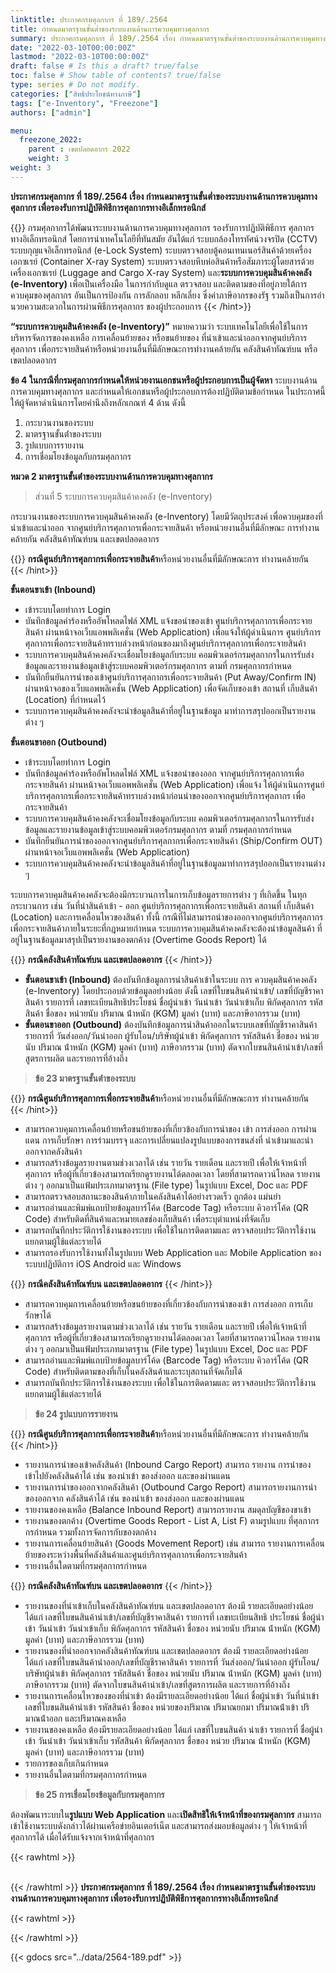 ```yaml
---
linktitle: ประกาศกรมศุลกากร ที่ 189/.2564
title: กําหนดมาตรฐานขั้นต่ำของระบบงานด้านการควบคุมทางศุลกากร
summary: ประกาศกรมศุลกากร ที่ 189/.2564 เรื่อง กําหนดมาตรฐานขั้นต่ำของระบบงานด้านการควบคุมทางศุลกากร เพื่อรองรับการปฏิบัติพิธีการศุลกากรทางอิเล็กทรอนิกส์
date: "2022-03-10T00:00:00Z"
lastmod: "2022-03-10T00:00:00Z"
draft: false # Is this a draft? true/false
toc: false # Show table of contents? true/false
type: series # Do not modify.
categories: ["สิทธิประโยชน์ทางภาษี"]
tags: ["e-Inventory", "Freezone"]
authors: ["admin"]

menu:
  freezone_2022:
    parent : เขตปลอดอากร 2022
    weight: 3
weight: 3
---
```


**ประกาศกรมศุลกากร ที่ 189/.2564 เรื่อง กําหนดมาตรฐานขั้นต่ำของระบบงานด้านการควบคุมทางศุลกากร เพื่อรองรับการปฏิบัติพิธีการศุลกากรทางอิเล็กทรอนิกส์**

{{<hint info>}}
กรมศุลกากรได้พัฒนาระบบงานด้านการควบคุมทางศุลกากร รองรับการปฏิบัติพิธีการ ศุลกากรทางอิเล็กทรอนิกส์ โดยการนําเทคโนโลยีที่ทันสมัย อันได้แก่ ระบบกล้องโทรทัศน์วงจรปิด (CCTV) ระบบกุญแจอิเล็กทรอนิกส์ (e-Lock System) ระบบตรวจสอบตู้คอนเทนเนอร์สินค้าด้วยเครื่องเอกซเรย์ (Container X-ray System) ระบบตรวจสอบหีบห่อสินค้าหรือสัมภาระผู้โดยสารด้วยเครื่องเอกซเรย์ (Luggage and Cargo X-ray System) และ**ระบบการควบคุมสินค้าคงคลัง (e-Inventory)** เพื่อเป็นเครื่องมือ ในการกํากับดูแล ตรวจสอบ และติดตามของที่อยู่ภายใต้การควบคุมของศุลกากร อันเป็นการป้องกัน การลักลอบ หลีกเลี่ยง ซึ่งค่าภาษีอากรของรัฐ รวมถึงเป็นการอํานวยความสะดวกในการผ่านพิธีการศุลกากร ของผู้ประกอบการ
{{< /hint>}}

**“ระบบการควบคุมสินค้าคงคลัง (e-Inventory)”** หมายความว่า ระบบเทคโนโลยีเพื่อใช้ในการบริหารจัดการของคงเหลือ การเคลื่อนย้ายของ หรือขนย้ายของ ที่นําเข้าและนําออกจากศูนย์บริการศุลกากร เพื่อกระจายสินค้าหรือหน่วยงานอื่นที่มีลักษณะการทํางานคล้ายกัน คลังสินค้าทัณฑ์บน หรือเขตปลอดอากร

**ข้อ 4 ในกรณีที่กรมศุลกากรกําหนดให้หน่วยงานเอกชนหรือผู้ประกอบการเป็นผู้จัดหา** ระบบงานด้านการควบคุมทางศุลกากร และกําหนดให้เอกชนหรือผู้ประกอบการต้องปฏิบัติตามข้อกําหนด ในประกาศนี้ให้ผู้จัดหาดําเนินการโดยคํานึงถึงหลักเกณฑ์ 4 ด้าน ดังนี้

1. กระบวนงานของระบบ
2. มาตรฐานขั้นต่ําของระบบ
3. รูปแบบการรายงาน
4. การเชื่อมโยงข้อมูลกับกรมศุลกากร

**หมวด 2 มาตรฐานขั้นต่ําของระบบงานด้านการควบคุมทางศุลกากร**

> ส่วนที่ 5 ระบบการควบคุมสินค้าคงคลัง (e-Inventory)

กระบวนงานของระบบการควบคุมสินค้าคงคลัง (e-Inventory) โดยมีวัตถุประสงค์ เพื่อควบคุมของที่นําเข้าและนําออก จากศูนย์บริการศุลกากรเพื่อกระจายสินค้า หรือหน่วยงานอื่นที่มีลักษณะ การทํางานคล้ายกัน คลังสินค้าทัณฑ์บน และเขตปลอดอากร

{{<hint warning>}}
**กรณีศูนย์บริการศุลกากรเพื่อกระจายสินค้า**หรือหน่วยงานอื่นที่มีลักษณะการ ทํางานคล้ายกัน  
{{< /hint>}}

**ขั้นตอนขาเข้า (Inbound)**

   - เข้าระบบโดยทําการ Login 
   - บันทึกข้อมูลคําร้องหรืออัพโหลดไฟล์ XML แจ้งขอนําของเข้า ศูนย์บริการศุลกากรเพื่อกระจายสินค้า ผ่านหน้าจอเว็บแอพพลิเคชั่น (Web Application) เพื่อแจ้งให้ผู้ดําเนินการ ศูนย์บริการศุลกากรเพื่อกระจายสินค้าทราบล่วงหน้าก่อนของมาถึงศูนย์บริการศุลกากรเพื่อกระจายสินค้า 
   - ระบบการควบคุมสินค้าคงคลังจะเชื่อมโยงข้อมูลกับระบบ คอมพิวเตอร์กรมศุลกากรในการรับส่งข้อมูลและรายงานข้อมูลเข้าสู่ระบบคอมพิวเตอร์กรมศุลกากร ตามที่ กรมศุลกากรกําหนด 
   - บันทึกยืนยันการนําของเข้าศูนย์บริการศุลกากรเพื่อกระจายสินค้า (Put Away/Confirm IN) ผ่านหน้าจอของเว็บแอพพลิเคชั่น (Web Application) เพื่อจัดเก็บของเข้า สถานที่ เก็บสินค้า (Location) ที่กําหนดไว้ 
   - ระบบการควบคุมสินค้าคงคลังจะนําข้อมูลสินค้าที่อยู่ในฐานข้อมูล มาทําการสรุปออกเป็นรายงานต่าง ๆ  

**ขั้นตอนขาออก (Outbound)**
   
   - เข้าระบบโดยทําการ Login 
   - บันทึกข้อมูลคําร้องหรืออัพโหลดไฟล์ XML แจ้งขอนําของออก จากศูนย์บริการศุลกากรเพื่อกระจายสินค้า ผ่านหน้าจอเว็บแอพพลิเคชั่น (Web Application) เพื่อแจ้ง ให้ผู้ดําเนินการศูนย์บริการศุลกากรเพื่อกระจายสินค้าทราบล่วงหน้าก่อนนําของออกจากศูนย์บริการศุลกากร เพื่อกระจายสินค้า 
   - ระบบการควบคุมสินค้าคงคลังจะเชื่อมโยงข้อมูลกับระบบ คอมพิวเตอร์กรมศุลกากรในการรับส่งข้อมูลและรายงานข้อมูลเข้าสู่ระบบคอมพิวเตอร์กรมศุลกากร ตามที่ กรมศุลกากรกําหนด 
   - บันทึกยืนยันการนําของออกจากศูนย์บริการศุลกากรเพื่อกระจายสินค้า (Ship/Confirm OUT) ผ่านหน้าจอเว็บแอพพลิเคชั่น (Web Application) 
   - ระบบการควบคุมสินค้าคงคลังจะนําข้อมูลสินค้าที่อยู่ในฐานข้อมูลมาทําการสรุปออกเป็นรายงานต่าง ๆ

ระบบการควบคุมสินค้าคงคลังจะต้องมีกระบวนการในการเก็บข้อมูลรายการต่าง ๆ ที่เกิดขึ้น ในทุกกระบวนการ เช่น วันที่นําสินค้าเข้า - ออก ศูนย์บริการศุลกากรเพื่อกระจายสินค้า สถานที่ เก็บสินค้า (Location) และการเคลื่อนไหวของสินค้า ทั้งนี้ กรณีที่ไม่สามารถนําของออกจากศูนย์บริการศุลกากร เพื่อกระจายสินค้าภายในระยะที่กฎหมายกําหนด ระบบการควบคุมสินค้าคงคลังจะต้องนําข้อมูลสินค้า ที่อยู่ในฐานข้อมูลมาสรุปเป็นรายงานของตกค้าง (Overtime Goods Report) ได้

{{<hint success>}}
**กรณีคลังสินค้าทัณฑ์บน และเขตปลอดอากร**
{{< /hint>}}

- **ขั้นตอนขาเข้า (Inbound)** ต้องบันทึกข้อมูลการนําสินค้าเข้าในระบบ การ ควบคุมสินค้าคงคลัง (e-Inventory) โดยประกอบด้วยข้อมูลอย่างน้อย ดังนี้ เลขที่ใบขนสินค้านําเข้า/ เลขที่บัญชีราคาสินค้า รายการที่ เลขทะเบียนสิทธิประโยชน์ ชื่อผู้นําเข้า วันนําเข้า วันนําเข้าเก็บ พิกัดศุลกากร รหัสสินค้า ชื่อของ หน่วยนับ ปริมาณ น้ําหนัก (KGM) มูลค่า (บาท) และภาษีอากรรวม (บาท)
- **ขั้นตอนขาออก (Outbound)** ต้องบันทึกข้อมูลการนําสินค้าออกในระบบเลขที่บัญชีราคาสินค้า รายการที่ วันส่งออก/วันนําออก ผู้รับโอน/บริษัทผู้นําเข้า พิกัดศุลกากร รหัสสินค้า ชื่อของ หน่วยนับ ปริมาณ น้ําหนัก (KGM) มูลค่า (บาท) ภาษีอากรรวม (บาท) ตัดจากใบขนสินค้านําเข้า/เลขที่ สูตรการผลิต และรายการที่อ้างถึง

> **ข้อ 23 มาตรฐานขั้นต่ําของระบบ**


{{<hint warning>}}
**กรณีศูนย์บริการศุลกากรเพื่อกระจายสินค้า**หรือหน่วยงานอื่นที่มีลักษณะการ ทํางานคล้ายกัน  
{{< /hint>}}

- สามารถควบคุมการเคลื่อนย้ายหรือขนย้ายของที่เกี่ยวข้องกับการนําของ เข้า การส่งออก การผ่านแดน การเก็บรักษา การร่วมบรรจุ และการเปลี่ยนแปลงรูปแบบของการขนส่งที่ นําเข้ามาและนําออกจากคลังสินค้า
- สามารถสร้างข้อมูลรายงานตามช่วงเวลาได้ เช่น รายวัน รายเดือน และรายปี เพื่อให้เจ้าหน้าที่ศุลกากร หรือผู้ที่เกี่ยวข้องสามารถเรียกดูรายงานได้ตลอดเวลา โดยที่สามารถดาวน์โหลด รายงานต่าง ๆ ออกมาเป็นแฟ้มประเภทมาตรฐาน (File type) ในรูปแบบ Excel, Doc และ PDF
- สามารถตรวจสอบสถานะของสินค้าภายในคลังสินค้าได้อย่างรวดเร็ว ถูกต้อง แม่นยํา
- สามารถอ่านและพิมพ์แถบป้ายข้อมูลบาร์โค้ด (Barcode Tag) หรือระบบ คิวอาร์โค้ด (QR Code) สําหรับติดที่สินค้าและหมายเลขช่องเก็บสินค้า เพื่อระบุตําแหน่งที่จัดเก็บ
- สามารถบันทึกประวัติการใช้งานของระบบ เพื่อใช้ในการติดตามและ ตรวจสอบประวัติการใช้งานแยกตามผู้ใช้แต่ละรายได้
- สามารถรองรับการใช้งานทั้งในรูปแบบ Web Application และ Mobile Application ของระบบปฏิบัติการ iOS Android และ Windows

{{<hint success>}}
**กรณีคลังสินค้าทัณฑ์บน และเขตปลอดอากร**
{{< /hint>}}

- สามารถควบคุมการเคลื่อนย้ายหรือขนย้ายของที่เกี่ยวข้องกับการนําของเข้า การส่งออก การเก็บรักษาได้
- สามารถสร้างข้อมูลรายงานตามช่วงเวลาได้ เช่น รายวัน รายเดือน และรายปี เพื่อให้เจ้าหน้าที่ศุลกากร หรือผู้ที่เกี่ยวข้องสามารถเรียกดูรายงานได้ตลอดเวลา โดยที่สามารถดาวน์โหลด รายงานต่าง ๆ ออกมาเป็นแฟ้มประเภทมาตรฐาน (File type) ในรูปแบบ Excel, Doc และ PDF
- สามารถอ่านและพิมพ์แถบป้ายข้อมูลบาร์โค้ด (Barcode Tag) หรือระบบ คิวอาร์โค้ด (QR Code) สําหรับติดตามของที่เก็บในคลังสินค้าและระบุสถานที่จัดเก็บได้
- สามารถบันทึกประวัติการใช้งานของระบบ เพื่อใช้ในการติดตามและ ตรวจสอบประวัติการใช้งานแยกตามผู้ใช้แต่ละรายได้

> **ข้อ 24 รูปแบบการรายงาน**



{{<hint warning>}}
**กรณีศูนย์บริการศุลกากรเพื่อกระจายสินค้า**หรือหน่วยงานอื่นที่มีลักษณะการ ทํางานคล้ายกัน  
{{< /hint>}}

- รายงานการนําของเข้าคลังสินค้า (Inbound Cargo Report) สามารถ รายงาน การนําของเข้าไปยังคลังสินค้าได้ เช่น ของนําเข้า ของส่งออก และของผ่านแดน
- รายงานการนําของออกจากคลังสินค้า (Outbound Cargo Report) สามารถรายงานการนําของออกจาก คลังสินค้าได้ เช่น ของนําเข้า ของส่งออก และของผ่านแดน
- รายงานของคงเหลือ (Balance Inbound Report) สามารถรายงาน สมดุลบัญชีของขาเข้า
- รายงานของตกค้าง (Overtime Goods Report - List A, List F) ตามรูปแบบ ที่ศุลกากรกรกําหนด รวมทั้งการจัดการกับของตกค้าง
- รายงานการเคลื่อนย้ายสินค้า (Goods Movement Report) เช่น สามารถ รายงานการเคลื่อนย้ายของระหว่างพื้นที่คลังสินค้าและศูนย์บริการศุลกากรเพื่อกระจายสินค้า
- รายงานอื่นใดตามที่กรมศุลกากรกําหนด

{{<hint success>}}
**กรณีคลังสินค้าทัณฑ์บน และเขตปลอดอากร**
{{< /hint>}}

- รายงานของที่นําเข้าเก็บในคลังสินค้าทัณฑ์บน และเขตปลอดอากร ต้องมี รายละเอียดอย่างน้อย ได้แก่ เลขที่ใบขนสินค้านําเข้า/เลขที่บัญชีราคาสินค้า รายการที่ เลขทะเบียนสิทธิ ประโยชน์ ชื่อผู้นําเข้า วันนําเข้า วันนําเข้าเก็บ พิกัดศุลกากร รหัสสินค้า ชื่อของ หน่วยนับ ปริมาณ น้ําหนัก (KGM) มูลค่า (บาท) และภาษีอากรรวม (บาท)
- รายงานของที่นําออกจากคลังสินค้าทัณฑ์บน และเขตปลอดอากร ต้องมี รายละเอียดอย่างน้อย ได้แก่ เลขที่ใบขนสินค้านําออก/เลขที่บัญชีราคาสินค้า รายการที่ วันส่งออก/วันนําออก ผู้รับโอน/บริษัทผู้นําเข้า พิกัดศุลกากร รหัสสินค้า ชื่อของ หน่วยนับ ปริมาณ น้ําหนัก (KGM) มูลค่า (บาท) ภาษีอากรรวม (บาท) ตัดจากใบขนสินค้านําเข้า/เลขที่สูตรการผลิต และรายการที่อ้างถึง
- รายงานการเคลื่อนไหวของของที่นําเข้า ต้องมีรายละเอียดอย่างน้อย ได้แก่ ชื่อผู้นําเข้า วันที่นําเข้า เลขที่ใบขนสินค้านําเข้า รหัสสินค้า ชื่อของ หน่วยของปริมาณ ปริมาณยกมา ปริมาณน้ําเข้า ปริมาณน้ําออก และปริมาณคงเหลือ
- รายงานของคงเหลือ ต้องมีรายละเอียดอย่างน้อย ได้แก่ เลขที่ใบขนสินค้า นําเข้า รายการที่ ชื่อผู้นําเข้า วันนําเข้า วันนําเข้าเก็บ รหัสสินค้า พิกัดศุลกากร ชื่อของ หน่วย ปริมาณ น้ําหนัก (KGM) มูลค่า (บาท) และภาษีอากรรวม (บาท)
- รายการของเก็บเกินกําหนด
- รายงานอื่นใดตามที่กรมศุลกากรกําหนด

> **ข้อ 25 การเชื่อมโยงข้อมูลกับกรมศุลกากร** 

ต้องพัฒนาระบบใน**รูปแบบ Web Application** และ**เปิดสิทธิให้เจ้าหน้าที่ของกรมศุลกากร** สามารถเข้าใช้งานระบบดังกล่าวได้ผ่านเครือข่ายอินเตอร์เน็ต และสามารถส่งมอบข้อมูลต่าง ๆ ให้เจ้าหน้าที่ศุลกากรได้ เมื่อได้รับแจ้งจากเจ้าหน้าที่ศุลกากร 


{{< rawhtml >}}
<br>
<br>

{{< /rawhtml >}}
**ประกาศกรมศุลกากร ที่ 189/.2564 เรื่อง กําหนดมาตรฐานขั้นต่ำของระบบงานด้านการควบคุมทางศุลกากร เพื่อรองรับการปฏิบัติพิธีการศุลกากรทางอิเล็กทรอนิกส์**

{{< rawhtml >}}
<br>

{{< /rawhtml >}}

{{< gdocs src="../data/2564-189.pdf" >}}
